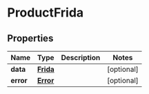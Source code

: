 

# ProductFrida


## Properties

| Name | Type | Description | Notes |
|------------ | ------------- | ------------- | -------------|
|**data** | [**Frida**](Frida.md) |  |  [optional] |
|**error** | [**Error**](Error.md) |  |  [optional] |



